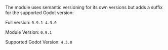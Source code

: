 The module uses semantic versioning for its own versions but adds a suffix for the supported Godot version:

Full version: `0.9.1-4.3.0`

Module Version: `0.9.1`

Supported Godot Version: `4.3.0`
